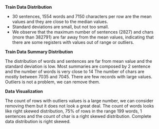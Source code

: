 **Train Data  Distribution**
-  30 sentences, 1554 words and 7150 characters per row are the mean values and they are  close to the median values.
- Standard deviations are  small, but not too small.
- We observe that the maximum number of sentences (2827) and chars (more than 382791) are far away from the mean values, indicating that there are some registers with values out of range or outliers.

**Train Data Summary Distribution**

The distribution of words and sentences are far from mean value and the standard deviation is   low.
Most summaries are composed by 2 sentence and the number of words is very close to 14
The number of chars are mostly between 7035 and 7045.
There are few records with large values. Outliers is not a problem, we can remove them.

**Data Visualization**

The count of rows with outliers values is a large number, we can consider removing them but it does not look a great deal. The count of words looks like right skewed distribution, 75% of rows in the range 199 words, 1 sentences and the count of char is a right skewed distribution. Complete data distribution is right skewed.